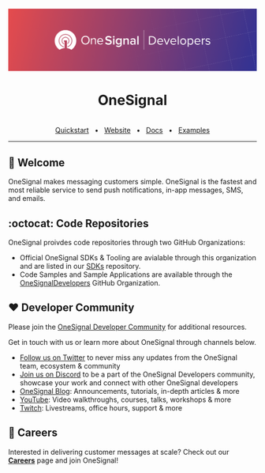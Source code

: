 ![OneSignal](https://github.com/OneSignal/.github/blob/main/profile/onesignal-banner.png?raw=true)

<div align="center">
  <h1>OneSignal</h1>

  <br />
  <a href="https://documentation.onesignal.com/docs/onboarding-with-onesignal">Quickstart</a>
  <span>&nbsp;&nbsp;•&nbsp;&nbsp;</span>
  <a href="https://onesignal.com/">Website</a>
  <span>&nbsp;&nbsp;•&nbsp;&nbsp;</span>
  <a href="https://documentation.onesignal.com/docs">Docs</a>
  <span>&nbsp;&nbsp;•&nbsp;&nbsp;</span>
  <a href="https://github.com/OneSignalDevelopers">Examples</a>
  <br />
  <hr />
</div>

## 👋 Welcome

OneSignal makes messaging customers simple.  OneSignal is the fastest and most reliable service to send push notifications, in-app messages, SMS, and emails.

## :octocat: Code Repositories

OneSignal proivdes code repositories through two GitHub Organizations:
- Official OneSignal SDKs & Tooling are avialable through this organization and are listed in our [SDKs](https://github.com/OneSignal/sdks) repository.
- Code Samples and Sample Applications are available through the [OneSignalDevelopers](https://github.com/OneSignalDevelopers) GitHub Organization.

## ❤️ Developer Community

Please join the [OneSignal Developer Community](https://onesignal.com/onesignal-developers) for additional resources.

Get in touch with us or learn more about OneSignal through channels below.

- [Follow us on Twitter](https://twitter.com/onesignaldevs) to never miss any updates from the OneSignal team, ecosystem & community
- [Join us on Discord](https://discord.gg/EP7gf6Uz7G) to be a part of the OneSignal Developers community, showcase your work and connect with other OneSignal developers
- [OneSignal Blog](https://onesignal.com/blog/): Announcements, tutorials, in-depth articles & more
- [YouTube](https://www.youtube.com/channel/UCe63d5EDQsSkOov-bIE_8Aw/featured): Video walkthroughs, courses, talks, workshops & more 
- [Twitch](https://www.twitch.tv/onesignaldevelopers): Livestreams, office hours, support & more 


## :rocket: Careers

Interested in delivering customer messages at scale?  Check out our [**Careers**](http://onesignal.com/careers) page and join OneSignal!
